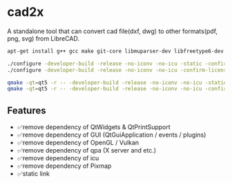 # cad2x
A standalone tool that can convert cad file(dxf, dwg) to other formats(pdf, png, svg) from LibreCAD.

``` sh
apt-get install g++ gcc make git-core libmuparser-dev libfreetype6-dev libicu-dev pkg-config
```

``` sh
./configure -developer-build -release -no-iconv -no-icu -static -confirm-license -opensource
./configure -developer-build -release -no-iconv -no-icu -confirm-license -opensource -R .
```

``` sh
qmake -qt=qt5 -r -- -developer-build -release -no-iconv -no-icu -static -confirm-license -opensource
qmake -qt=qt5 -r -- -developer-build -release -no-iconv -no-icu -confirm-license -opensource -R .
```

## Features

- ✅remove dependency of QtWidgets & QtPrintSupport
- ✅remove dependency of GUI (QtGuiApplication / events / plugins)
- ✅remove dependency of OpenGL / Vulkan
- ✅remove dependency of qpa (X server and etc.)
- ✅remove dependency of icu
- ✅remove dependency of Pixmap
- ✅static link